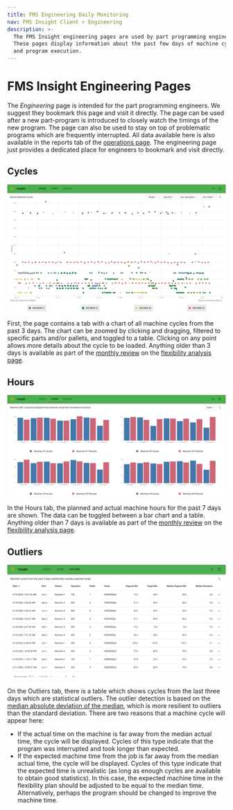 ```yaml
---
title: FMS Engineering Daily Monitoring
nav: FMS Insight Client > Engineering
description: >-
  The FMS Insight engineering pages are used by part programming engineers.
  These pages display information about the past few days of machine cycles
  and program execution.
---
```


# FMS Insight Engineering Pages

The _Engineering_ page is intended for the part programming engineers. We suggest they bookmark this page and
visit it directly. The page can be used after a new part-program is introduced to closely watch the timings of
the new program. The page can also be used to stay on top of problematic programs which are frequently interrupted.
All data available here is also available in the reports tab of the [operations page](client-operations). The engineering
page just provides a dedicated place for engineers to bookmark and visit directly.

## Cycles

![Screenshot of machine cycles](screenshots/insight-machinecycles.png)

First, the page contains a tab with a chart of all machine cycles from the past 3 days. The chart can
be zoomed by clicking and dragging, filtered to specific parts and/or
pallets, and toggled to a table. Clicking on any point allows more details
about the cycle to be loaded. Anything older than 3
days is available as part of the [monthly review](improve-fms) on the
[flexibility analysis page](client-efficiency).

## Hours

![Screenshot of machine hours](screenshots/insight-machinehours.png)

In the Hours tab, the planned and actual machine hours for the past 7 days are shown. The
data can be toggled between a bar chart and a table. Anything older than 7
days is available as part of the [monthly review](improve-fms) on the
[flexibility analysis page](client-efficiency).

## Outliers

![Screenshot of Machine outliers](screenshots/insight-machineoutliers.png)

On the Outliers tab, there is a table which shows cycles from the last three days which are
statistical outliers. The outlier detection is based on the [median absolute
deviation of the
median](https://en.wikipedia.org/wiki/Median_absolute_deviation), which is
more resilient to outliers than the standard deviation. There are two reasons that a machine
cycle will appear here:

- If the actual time on the machine is far away from the median actual time, the cycle will be displayed. Cycles of this
  type indicate that the program was interrupted and took longer than expected.
- If the expected machine time from the job is far away from the median actual time, the cycle will be displayed. Cycles of this
  type indicate that the expected time is unrealistic (as long as enough cycles are available to obtain good statistics). In this
  case, the expected machine time in the flexibility plan should be adjusted to be equal to the median time. Alternatively,
  perhaps the program should be changed to improve the machine time.
